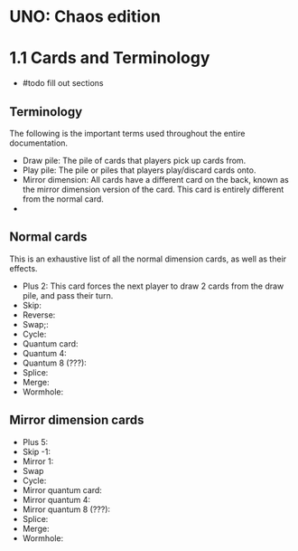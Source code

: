 # UNO: Chaos edition
# 1.1 Cards and Terminology
- #todo fill out sections
## Terminology
The following is the important terms used throughout the entire documentation.
- Draw pile: The pile of cards that players pick up cards from.
- Play pile: The pile or piles that players play/discard cards onto.
- Mirror dimension: All cards have a different card on the back, known as the mirror dimension version of the card. This card is entirely different from the normal card.
- 
## Normal cards
This is an exhaustive list of all the normal dimension cards, as well as their effects.
- Plus 2: This card forces the next player to draw 2 cards from the draw pile, and pass their turn.
- Skip:
- Reverse:
- Swap;\:
- Cycle:
- Quantum card:
- Quantum 4:
- Quantum 8 (???): 
- Splice:
- Merge:
- Wormhole:
## Mirror dimension cards
- Plus 5: 
- Skip -1:
- Mirror 1:
- Swap
- Cycle:
- Mirror quantum card:
- Mirror quantum 4:
- Mirror quantum 8 (???): 
- Splice:
- Merge:
- Wormhole:
